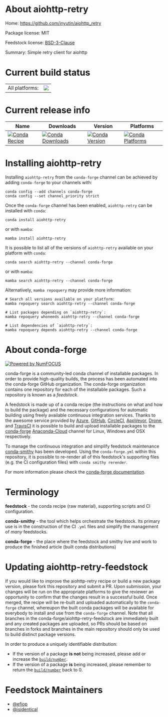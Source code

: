 About aiohttp-retry
===================

Home: https://github.com/inyutin/aiohttp_retry

Package license: MIT

Feedstock license: [BSD-3-Clause](https://github.com/conda-forge/aiohttp-retry-feedstock/blob/main/LICENSE.txt)

Summary: Simple retry client for aiohttp

Current build status
====================


<table><tr><td>All platforms:</td>
    <td>
      <a href="https://dev.azure.com/conda-forge/feedstock-builds/_build/latest?definitionId=13810&branchName=main">
        <img src="https://dev.azure.com/conda-forge/feedstock-builds/_apis/build/status/aiohttp-retry-feedstock?branchName=main">
      </a>
    </td>
  </tr>
</table>

Current release info
====================

| Name | Downloads | Version | Platforms |
| --- | --- | --- | --- |
| [![Conda Recipe](https://img.shields.io/badge/recipe-aiohttp--retry-green.svg)](https://anaconda.org/conda-forge/aiohttp-retry) | [![Conda Downloads](https://img.shields.io/conda/dn/conda-forge/aiohttp-retry.svg)](https://anaconda.org/conda-forge/aiohttp-retry) | [![Conda Version](https://img.shields.io/conda/vn/conda-forge/aiohttp-retry.svg)](https://anaconda.org/conda-forge/aiohttp-retry) | [![Conda Platforms](https://img.shields.io/conda/pn/conda-forge/aiohttp-retry.svg)](https://anaconda.org/conda-forge/aiohttp-retry) |

Installing aiohttp-retry
========================

Installing `aiohttp-retry` from the `conda-forge` channel can be achieved by adding `conda-forge` to your channels with:

```
conda config --add channels conda-forge
conda config --set channel_priority strict
```

Once the `conda-forge` channel has been enabled, `aiohttp-retry` can be installed with `conda`:

```
conda install aiohttp-retry
```

or with `mamba`:

```
mamba install aiohttp-retry
```

It is possible to list all of the versions of `aiohttp-retry` available on your platform with `conda`:

```
conda search aiohttp-retry --channel conda-forge
```

or with `mamba`:

```
mamba search aiohttp-retry --channel conda-forge
```

Alternatively, `mamba repoquery` may provide more information:

```
# Search all versions available on your platform:
mamba repoquery search aiohttp-retry --channel conda-forge

# List packages depending on `aiohttp-retry`:
mamba repoquery whoneeds aiohttp-retry --channel conda-forge

# List dependencies of `aiohttp-retry`:
mamba repoquery depends aiohttp-retry --channel conda-forge
```


About conda-forge
=================

[![Powered by
NumFOCUS](https://img.shields.io/badge/powered%20by-NumFOCUS-orange.svg?style=flat&colorA=E1523D&colorB=007D8A)](https://numfocus.org)

conda-forge is a community-led conda channel of installable packages.
In order to provide high-quality builds, the process has been automated into the
conda-forge GitHub organization. The conda-forge organization contains one repository
for each of the installable packages. Such a repository is known as a *feedstock*.

A feedstock is made up of a conda recipe (the instructions on what and how to build
the package) and the necessary configurations for automatic building using freely
available continuous integration services. Thanks to the awesome service provided by
[Azure](https://azure.microsoft.com/en-us/services/devops/), [GitHub](https://github.com/),
[CircleCI](https://circleci.com/), [AppVeyor](https://www.appveyor.com/),
[Drone](https://cloud.drone.io/welcome), and [TravisCI](https://travis-ci.com/)
it is possible to build and upload installable packages to the
[conda-forge](https://anaconda.org/conda-forge) [Anaconda-Cloud](https://anaconda.org/)
channel for Linux, Windows and OSX respectively.

To manage the continuous integration and simplify feedstock maintenance
[conda-smithy](https://github.com/conda-forge/conda-smithy) has been developed.
Using the ``conda-forge.yml`` within this repository, it is possible to re-render all of
this feedstock's supporting files (e.g. the CI configuration files) with ``conda smithy rerender``.

For more information please check the [conda-forge documentation](https://conda-forge.org/docs/).

Terminology
===========

**feedstock** - the conda recipe (raw material), supporting scripts and CI configuration.

**conda-smithy** - the tool which helps orchestrate the feedstock.
                   Its primary use is in the construction of the CI ``.yml`` files
                   and simplify the management of *many* feedstocks.

**conda-forge** - the place where the feedstock and smithy live and work to
                  produce the finished article (built conda distributions)


Updating aiohttp-retry-feedstock
================================

If you would like to improve the aiohttp-retry recipe or build a new
package version, please fork this repository and submit a PR. Upon submission,
your changes will be run on the appropriate platforms to give the reviewer an
opportunity to confirm that the changes result in a successful build. Once
merged, the recipe will be re-built and uploaded automatically to the
`conda-forge` channel, whereupon the built conda packages will be available for
everybody to install and use from the `conda-forge` channel.
Note that all branches in the conda-forge/aiohttp-retry-feedstock are
immediately built and any created packages are uploaded, so PRs should be based
on branches in forks and branches in the main repository should only be used to
build distinct package versions.

In order to produce a uniquely identifiable distribution:
 * If the version of a package **is not** being increased, please add or increase
   the [``build/number``](https://docs.conda.io/projects/conda-build/en/latest/resources/define-metadata.html#build-number-and-string).
 * If the version of a package **is** being increased, please remember to return
   the [``build/number``](https://docs.conda.io/projects/conda-build/en/latest/resources/define-metadata.html#build-number-and-string)
   back to 0.

Feedstock Maintainers
=====================

* [@efiop](https://github.com/efiop/)
* [@isidentical](https://github.com/isidentical/)

